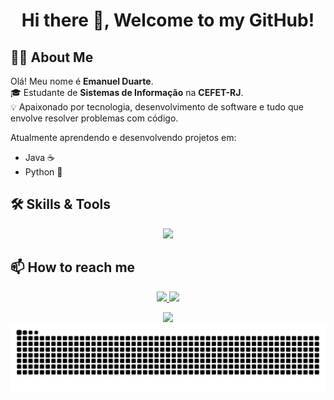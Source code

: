 

<h1 align="center">Hi there 👋, Welcome to my GitHub!</h1>

## 👨‍💻 About Me

Olá! Meu nome é **Emanuel Duarte**.  
🎓 Estudante de **Sistemas de Informação** na **CEFET-RJ**.  
💡 Apaixonado por tecnologia, desenvolvimento de software e tudo que envolve resolver problemas com código.

Atualmente aprendendo e desenvolvendo projetos em:

- Java ☕
- Python 🐍

## 🛠️ Skills & Tools
<p align="center">
  <a href="https://github.com/Manudrel">
    <img src="https://skillicons.dev/icons?i=python,java,cpp,c,html,css,js,opencv,sklearn,git,github,notion,mysql,django,postgres,mongodb,selenium,linux,anaconda,vscode,tensorflow,pytorch&perline=11" />
  </a>
</p>


## 📫 How to reach me

<p align="center">
  <!-- LinkedIn -->
  <a href="https://www.linkedin.com/in/emanuel-d-s-almeida" target="_blank">
    <img src="https://skillicons.dev/icons?i=linkedin" />
  </a>
  
  <!-- Gmail -->
  <a href="mailto:duarteemanuelsimoes@gmail.com">
    <img src="https://skillicons.dev/icons?i=gmail" />
  </a>
</p>


<div align="center">
  <a href="https://github.com/Manudrel">
    <img height="180em" src="https://github-readme-stats.vercel.app/api?username=Manudrel&show_icons=true&theme=midnight-purple&include_all_commits=true&count_private=true"/>
  </a>
</div>

<picture>
  <source media="(prefers-color-scheme: dark)" srcset="https://raw.githubusercontent.com/Manudrel/Manudrel/output/github-contribution-grid-snake-dark.svg">
  <source media="(prefers-color-scheme: light)" srcset="https://raw.githubusercontent.com/Manudrel/Manudrel/output/github-contribution-grid-snake.svg">
  <img alt="github contribution grid snake animation" src="https://raw.githubusercontent.com/Manudrel/Manudrel/output/github-contribution-grid-snake.svg">
</picture>
<br>
